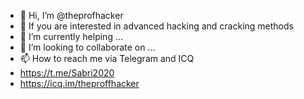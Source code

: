 - 👋 Hi, I’m @theprofhacker
- 👀 If you are interested in advanced hacking and cracking methods 
- 🌱 I’m currently helping ...
- 💞️ I’m looking to collaborate on ...
- 📫 How to reach me via Telegram and ICQ
- https://t.me/Sabri2020
- https://icq.im/theproffhacker

<!---
theprofhacker/theprofhacker is a ✨ special ✨ repository because its `README.md` (this file) appears on your GitHub profile.
You can click the Preview link to take a look at your changes.
--->

